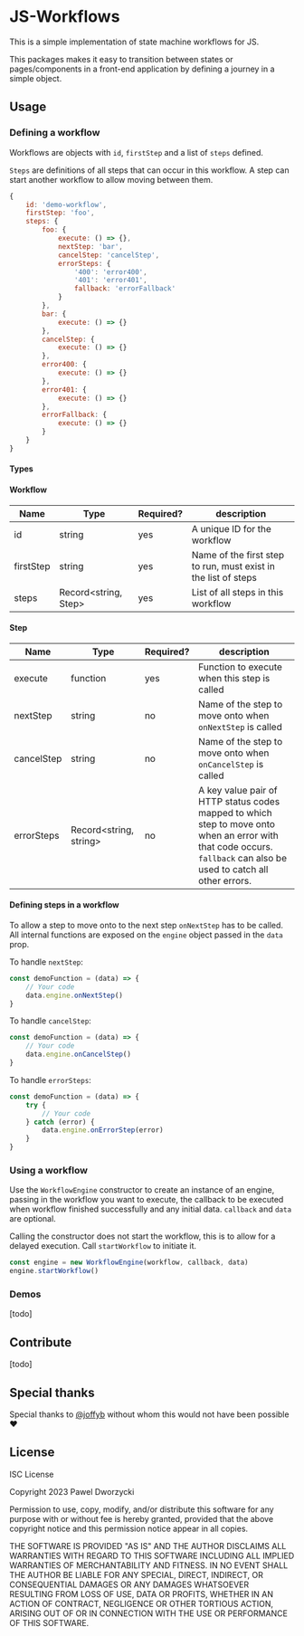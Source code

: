 # JS-Workflows
This is a simple implementation of state machine workflows for JS.

This packages makes it easy to transition between states or pages/components in a front-end application by defining a journey in a simple object.

## Usage

### Defining a workflow

Workflows are objects with `id`, `firstStep` and a list of `steps` defined.

`Steps` are definitions of all steps that can occur in this workflow. A step can start another workflow to allow moving between them.

```js
{
    id: 'demo-workflow',
    firstStep: 'foo',
    steps: {
        foo: {
            execute: () => {},
            nextStep: 'bar',
            cancelStep: 'cancelStep',
            errorSteps: {
                '400': 'error400',
                '401': 'error401',
                fallback: 'errorFallback'
            }
        },
        bar: {
            execute: () => {}
        },
        cancelStep: {
            execute: () => {}
        },
        error400: {
            execute: () => {}
        },
        error401: {
            execute: () => {}
        },
        errorFallback: {
            execute: () => {}
        }
    }
}
```

#### Types
#### Workflow
| Name | Type | Required? | description |
| - | - | - | - |
| id | string | yes | A unique ID for the workflow
| firstStep | string | yes | Name of the first step to run, must exist in the list of steps
| steps | Record<string, Step> | yes | List of all steps in this workflow

#### Step
| Name | Type | Required? | description |
| - | - | - | - |
| execute | function | yes | Function to execute when this step is called |
| nextStep | string | no | Name of the step to move onto when `onNextStep` is called |
| cancelStep | string | no | Name of the step to move onto when `onCancelStep` is called |
| errorSteps | Record<string, string> | no | A key value pair of HTTP status codes mapped to which step to move onto when an error with that code occurs. `fallback` can also be used to catch all other errors.

#### Defining steps in a workflow

To allow a step to move onto to the next step `onNextStep` has to be called. All internal functions are exposed on the `engine` object passed in the `data` prop.

To handle `nextStep`:

```js
const demoFunction = (data) => {
    // Your code
    data.engine.onNextStep()
}
```

To handle `cancelStep`:

```js
const demoFunction = (data) => {
    // Your code
    data.engine.onCancelStep()
}
```

To handle `errorSteps`:

```js
const demoFunction = (data) => {
    try {
        // Your code
    } catch (error) {
        data.engine.onErrorStep(error)
    }
}
```

### Using a workflow

Use the `WorkflowEngine` constructor to create an instance of an engine, passing in the workflow you want to execute, the callback to be executed when workflow finished successfully and any initial data. `callback` and `data` are optional.

Calling the constructor does not start the workflow, this is to allow for a delayed execution. Call `startWorkflow` to initiate it.

```js
const engine = new WorkflowEngine(workflow, callback, data)
engine.startWorkflow()
```

### Demos

[todo]

## Contribute

[todo]

## Special thanks

Special thanks to [@joffyb](https://github.com/joffyb) without whom this would not have been possible :heart:

## License

ISC License

Copyright 2023 Pawel Dworzycki

Permission to use, copy, modify, and/or distribute this software for any purpose with or without fee is hereby granted, provided that the above copyright notice and this permission notice appear in all copies.

THE SOFTWARE IS PROVIDED "AS IS" AND THE AUTHOR DISCLAIMS ALL WARRANTIES WITH REGARD TO THIS SOFTWARE INCLUDING ALL IMPLIED WARRANTIES OF MERCHANTABILITY AND FITNESS. IN NO EVENT SHALL THE AUTHOR BE LIABLE FOR ANY SPECIAL, DIRECT, INDIRECT, OR CONSEQUENTIAL DAMAGES OR ANY DAMAGES WHATSOEVER RESULTING FROM LOSS OF USE, DATA OR PROFITS, WHETHER IN AN ACTION OF CONTRACT, NEGLIGENCE OR OTHER TORTIOUS ACTION, ARISING OUT OF OR IN CONNECTION WITH THE USE OR PERFORMANCE OF THIS SOFTWARE.
